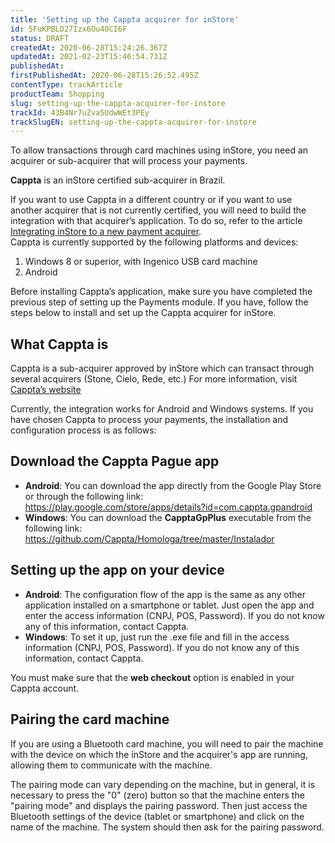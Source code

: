 ```yaml
---
title: 'Setting up the Cappta acquirer for inStore'
id: 5FuKPBLD27Izx6Ou40CI6F
status: DRAFT
createdAt: 2020-06-28T15:24:26.367Z
updatedAt: 2021-02-23T15:46:54.731Z
publishedAt: 
firstPublishedAt: 2020-06-28T15:26:52.495Z
contentType: trackArticle
productTeam: Shopping
slug: setting-up-the-cappta-acquirer-for-instore
trackId: 43B4Nr7uZva5UdwWEt3PEy
trackSlugEN: setting-up-the-cappta-acquirer-for-instore
---
```


To allow transactions through card machines using inStore, you need an acquirer or sub-acquirer that will process your payments.

__Cappta__ is an inStore certified sub-acquirer in Brazil.

<div class="alert alert-warning">
If you want to use Cappta in a different country or if you want to use another acquirer that is not currently certified, you will need to build the integration with that acquirer’s application. To do so, refer to the article <a href="https://help.vtex.com/en/tracks/instore-integration--6NTqymtXmL9cNy8w1ouAod">Integrating inStore to a new payment acquirer</a>.
</div>

<div class=”alert alert-info”>
Cappta is currently supported by the following platforms and devices:
<ol>
<li>Windows 8 or superior, with Ingenico USB card machine</li>
<li>Android</li>
</ol>
</div>

Before installing Cappta’s application, make sure you have completed the previous step of setting up the Payments module. If you have, follow the steps below to install and set up the Cappta acquirer for inStore.


## What Cappta is

Cappta is a sub-acquirer approved by inStore which can transact through several acquirers (Stone, Cielo, Rede, etc.) For more information, visit [Cappta’s website](http://www.cappta.com.br)

Currently, the integration works for Android and Windows systems. If you have chosen Cappta to process your payments, the installation and configuration process is as follows:


## Download the Cappta Pague app

- **Android**: You can download the app directly from the Google Play Store or through the following link: https://play.google.com/store/apps/details?id=com.cappta.gpandroid
- **Windows**: You can download the **CapptaGpPlus** executable from the following link: https://github.com/Cappta/Homologa/tree/master/Instalador

## Setting up the app on your device
- **Android**: The configuration flow of the app is the same as any other application installed on a smartphone or tablet. Just open the app and enter the access information (CNPJ, POS, Password). If you do not know any of this information, contact Cappta.
- **Windows**: To set it up, just run the .exe file and fill in the access information (CNPJ, POS, Password). If you do not know any of this information, contact Cappta.

<div class=”alert alert-warning”>
You must make sure that the <strong>web checkout</strong> option is enabled in your Cappta account.
</div>


## Pairing the card machine

If you are using a Bluetooth card machine, you will need to pair the machine with the device on which the inStore and the acquirer's app are running, allowing them to communicate with the machine.

The pairing mode can vary depending on the machine, but in general, it is necessary to press the "0" (zero) button so that the machine enters the "pairing mode" and displays the pairing password. Then just access the Bluetooth settings of the device (tablet or smartphone) and click on the name of the machine. The system should then ask for the pairing password.
